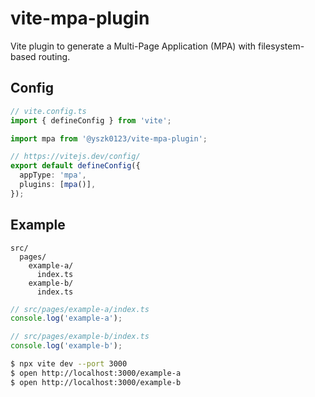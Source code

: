 # vite-mpa-plugin

Vite plugin to generate a Multi-Page Application (MPA) with filesystem-based routing.

## Config

```ts
// vite.config.ts
import { defineConfig } from 'vite';

import mpa from '@yszk0123/vite-mpa-plugin';

// https://vitejs.dev/config/
export default defineConfig({
  appType: 'mpa',
  plugins: [mpa()],
});
```

## Example

```
src/
  pages/
    example-a/
      index.ts
    example-b/
      index.ts
```

```ts
// src/pages/example-a/index.ts
console.log('example-a');
```

```ts
// src/pages/example-b/index.ts
console.log('example-b');
```

```bash
$ npx vite dev --port 3000
$ open http://localhost:3000/example-a
$ open http://localhost:3000/example-b
```
